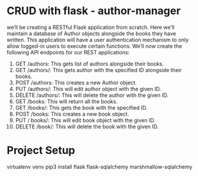 # CRUD with flask - author-manager
 
we’ll be creating a RESTful Flask application from scratch. Here we’ll maintain a database of Author objects alongside the books they have written. This application will have a user authentication mechanism to only allow logged-in users to execute certain functions. We’ll now create the following API endpoints for our REST applications:

1. GET /authors: This gets list of authors alongside their books.
2. GET /authors/<id>: This gets author with the specified ID alongside their books.
3. POST /authors: This creates a new Author object.
4. PUT /authors/<id>: This will edit author object with the given ID.
5. DELETE /authors/<id>: This will delete the author with the given ID.
6. GET /books: This will return all the books.
7. GET /books/<id>: This gets the book with the specified ID.
8. POST /books: This creates a new book object.
9. PUT / books/<id>: This will edit book object with the given ID.
10. DELETE /book/<id>: This will delete the book with the given ID.


# Project Setup
virtualenv venv
pip3 install flask flask-sqlalchemy marshmallow-sqlalchemy
